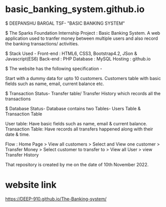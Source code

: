 # basic_banking_system.github.io
$ DEEPANSHU BARGAL TSF-  "BASIC BANKING SYSTEM"

$ The Sparks Foundation Internship Project : Basic Banking System.
A web application used to tranfer money between multiple users and also record the banking transactions/ activities.

$ Stack Used - 
             Front-end : HTML6, CSS3, Bootstrap4.2, JSon & Javascript(ES6) 
             Back-end  : PHP
             Database : MySQL
             Hosting : github.io 

$ The website has the following specification -

  Start with a dummy data for upto 10 customers.
  Customers table with basic fields such as name, email, current balance etc.
  
$ Transaction Status-
  Transfer table/ Transfer History which records all the transactions

$ Database Status-
  Database contains two Tables- Users Table & Transaction Table

User table:  Have basic fields such as name, email & current balance.
Transaction Table: Have records all transfers happened along with their date & time.

Flow : Home Page > View all customers > Select and View one customer > Transfer Money > Select customer to transfer to > View all User > view Transfer History

That repository is created by me on the date of 10th November 2022.

# website link
https://DEEP-910.github.io/The-Banking-system/

